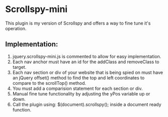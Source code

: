 # Scrollspy-mini
This plugin is my version of Scrollspy and offers a way to fine tune it's operation.
## Implementation:
1. jquery.scrollspy-mini.js is commented to allow for easy implementation.
2. Each nav anchor must have an id for the addClass and removeClass to target.
3. Each nav section or div of your website that is being spied on must have an jQuery offset() method to find the top and left coordinates to compare to the scrollTop() method.
4. You must add a comparision statement for each section or div.
5. Manual fine tune functionality by adjusting the yPos variable up or down.
6. Call the plugin using:  $(document).scrollspy(); inside a document ready function.
